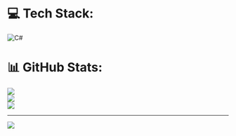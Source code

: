 
# 💻 Tech Stack:
![C#](https://img.shields.io/badge/c%23-%23239120.svg?style=for-the-badge&logo=csharp&logoColor=white)
# 📊 GitHub Stats:
![](https://github-readme-stats.vercel.app/api?username=GuihZiin&theme=dark&hide_border=false&include_all_commits=false&count_private=false)<br/>
![](https://github-readme-streak-stats.herokuapp.com/?user=GuihZiin&theme=dark&hide_border=false)<br/>
![](https://github-readme-stats.vercel.app/api/top-langs/?username=GuihZiin&theme=dark&hide_border=false&include_all_commits=false&count_private=false&layout=compact)

---
[![](https://visitcount.itsvg.in/api?id=GuihZiin&icon=0&color=0)](https://visitcount.itsvg.in)

<!-- Proudly created with GPRM ( https://gprm.itsvg.in ) -->
